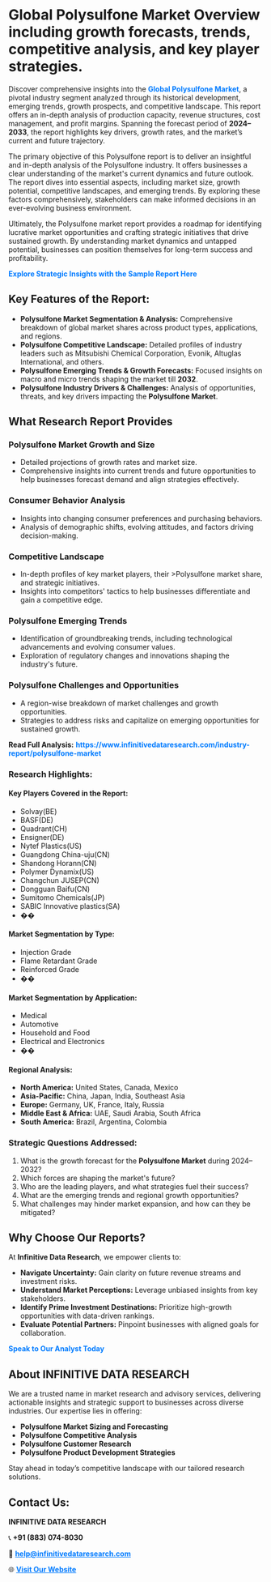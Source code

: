 <h1>Global Polysulfone Market Overview including growth forecasts, trends, competitive analysis, and key player strategies.</h1>
<p>
Discover comprehensive insights into the 
<a href="https://www.infinitivedataresearch.com/industry-report/polysulfone-market" rel="dofollow" style="color: #007BFF; text-decoration: none;"><strong>Global Polysulfone Market</strong></a>, a pivotal industry segment analyzed through its historical development, emerging trends, growth prospects, and competitive landscape. This report offers an in-depth analysis of production capacity, revenue structures, cost management, and profit margins. Spanning the forecast period of <strong>2024–2033</strong>, the report highlights key drivers, growth rates, and the market’s current and future trajectory.
</p>
<p>
The primary objective of this Polysulfone report is to deliver an insightful and in-depth analysis of the Polysulfone industry. It offers businesses a clear understanding of the market's current dynamics and future outlook. The report dives into essential aspects, including market size, growth potential, competitive landscapes, and emerging trends. By exploring these factors comprehensively, stakeholders can make informed decisions in an ever-evolving business environment.
</p>
<p>
Ultimately, the Polysulfone market report provides a roadmap for identifying lucrative market opportunities and crafting strategic initiatives that drive sustained growth. By understanding market dynamics and untapped potential, businesses can position themselves for long-term success and profitability.
</p>
<p>
<a href="https://www.infinitivedataresearch.com/request-sample/reportId=104942" style="color: #007BFF; text-decoration: none;"><strong>Explore Strategic Insights with the Sample Report Here</strong></a>
</p>

<h2>Key Features of the Report:</h2>
<ul>
<li><strong>Polysulfone Market Segmentation & Analysis:</strong> Comprehensive breakdown of global market shares across product types, applications, and regions.</li>
<li><strong>Polysulfone Competitive Landscape:</strong> Detailed profiles of industry leaders such as Mitsubishi Chemical Corporation, Evonik, Altuglas International, and others.</li>
<li><strong>Polysulfone Emerging Trends & Growth Forecasts:</strong> Focused insights on macro and micro trends shaping the market till <strong>2032</strong>.</li>
<li><strong>Polysulfone Industry Drivers & Challenges:</strong> Analysis of opportunities, threats, and key drivers impacting the <strong>Polysulfone Market</strong>.</li>
</ul>

<h2>What Research Report Provides</h2>
<h3>Polysulfone Market Growth and Size</h3>
<ul>
<li>Detailed projections of growth rates and market size.</li>
<li>Comprehensive insights into current trends and future opportunities to help businesses forecast demand and align strategies effectively.</li>
</ul>

<h3>Consumer Behavior Analysis</h3>
<ul>
<li>Insights into changing consumer preferences and purchasing behaviors.</li>
<li>Analysis of demographic shifts, evolving attitudes, and factors driving decision-making.</li>
</ul>

<h3>Competitive Landscape</h3>
<ul>
<li>In-depth profiles of key market players, their >Polysulfone market share, and strategic initiatives.</li>
<li>Insights into competitors' tactics to help businesses differentiate and gain a competitive edge.</li>
</ul>

<h3>Polysulfone Emerging Trends</h3>
<ul>
<li>Identification of groundbreaking trends, including technological advancements and evolving consumer values.</li>
<li>Exploration of regulatory changes and innovations shaping the industry's future.</li>
</ul>

<h3>Polysulfone Challenges and Opportunities</h3>
<ul>
<li>A region-wise breakdown of market challenges and growth opportunities.</li>
<li>Strategies to address risks and capitalize on emerging opportunities for sustained growth.</li>
</ul>
<p><strong>Read Full Analysis:</strong> <a href="https://www.infinitivedataresearch.com/industry-report/polysulfone-market" rel="dofollow" style="color: #007BFF; text-decoration: none;"><strong>https://www.infinitivedataresearch.com/industry-report/polysulfone-market</strong></a></p>
<h3>Research Highlights:</h3>
<h4>Key Players Covered in the Report:</h4>
<ul><li>Solvay(BE)</li><li>BASF(DE)</li><li>Quadrant(CH)</li><li>Ensigner(DE)</li><li>Nytef Plastics(US)</li><li>Guangdong China-uju(CN)</li><li>Shandong Horann(CN)</li><li>Polymer Dynamix(US)</li><li>Changchun JUSEP(CN)</li><li>Dongguan Baifu(CN)</li><li>Sumitomo Chemicals(JP)</li><li>SABIC Innovative plastics(SA)</li><li>��</li></ul>
<h4>Market Segmentation by Type:</h4>
<ul><li>Injection Grade</li><li>Flame Retardant Grade</li><li>Reinforced Grade</li><li>��</li></ul>
<h4>Market Segmentation by Application:</h4>
<ul><li>Medical</li><li>Automotive</li><li>Household and Food</li><li>Electrical and Electronics</li><li>��</li></ul>

<h4>Regional Analysis:</h4>
<ul>
<li><strong>North America:</strong> United States, Canada, Mexico</li>
<li><strong>Asia-Pacific:</strong> China, Japan, India, Southeast Asia</li>
<li><strong>Europe:</strong> Germany, UK, France, Italy, Russia</li>
<li><strong>Middle East & Africa:</strong> UAE, Saudi Arabia, South Africa</li>
<li><strong>South America:</strong> Brazil, Argentina, Colombia</li>
</ul>

<h3>Strategic Questions Addressed:</h3>
<ol>
<li>What is the growth forecast for the <strong>Polysulfone Market</strong> during 2024–2032?</li>
<li>Which forces are shaping the market's future?</li>
<li>Who are the leading players, and what strategies fuel their success?</li>
<li>What are the emerging trends and regional growth opportunities?</li>
<li>What challenges may hinder market expansion, and how can they be mitigated?</li>
</ol>

<h2>Why Choose Our Reports?</h2>
<p>At <strong>Infinitive Data Research</strong>, we empower clients to:</p>
<ul>
<li><strong>Navigate Uncertainty:</strong> Gain clarity on future revenue streams and investment risks.</li>
<li><strong>Understand Market Perceptions:</strong> Leverage unbiased insights from key stakeholders.</li>
<li><strong>Identify Prime Investment Destinations:</strong> Prioritize high-growth opportunities with data-driven rankings.</li>
<li><strong>Evaluate Potential Partners:</strong> Pinpoint businesses with aligned goals for collaboration.</li>
</ul>
<p><a href="https://www.infinitivedataresearch.com/industry-report/polysulfone-market" rel="dofollow" style="color: #007BFF; text-decoration: none;"><strong>Speak to Our Analyst Today</strong></a></p>

<h2>About INFINITIVE DATA RESEARCH</h2>
<p>We are a trusted name in market research and advisory services, delivering actionable insights and strategic support to businesses across diverse industries. Our expertise lies in offering:</p>
<ul>
<li><strong>Polysulfone Market Sizing and Forecasting</strong></li>
<li><strong>Polysulfone Competitive Analysis</strong></li>
<li><strong>Polysulfone Customer Research</strong></li>
<li><strong>Polysulfone Product Development Strategies</strong></li>
</ul>
<p>Stay ahead in today’s competitive landscape with our tailored research solutions.</p>

<h2>Contact Us:</h2>
<p><strong>INFINITIVE DATA RESEARCH</strong></p>
<p>📞 <strong>+91 (883) 074-8030</strong></p>
<p>📧 <strong><a href="mailto:help@infinitivedataresearch.com" style="color: #007BFF;">help@infinitivedataresearch.com</a></strong></p>
<p>🌐 <strong><a href="https://www.infinitivedataresearch.com" rel="dofollow" style="color: #007BFF;">Visit Our Website</a></strong></p>